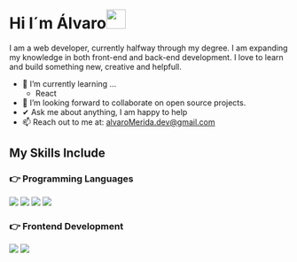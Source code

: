 <h1>Hi I´m Álvaro<img src="https://media.giphy.com/media/hvRJCLFzcasrR4ia7z/giphy.gif" width="35"></h1>


I am a web developer, currently halfway through my degree. I am expanding my knowledge in both front-end and back-end development. 
I love to learn and build something new, creative and helpfull.
- 🌱 I’m currently learning ...
  - React
- 👯 I’m looking forward to collaborate on open source projects.
- ✔ Ask me about anything, I am happy to help<br>
- 📫 Reach out to me at: <a href="alvaroMerida.dev@gmail.com">alvaroMerida.dev@gmail.com</a>

## My Skills Include

### 👉 Programming Languages
<span> 
  <img src="https://img.shields.io/badge/JavaScript-F7DF1E?style=for-the-badge&logo=javascript&logoColor=black">
  <img src="https://img.shields.io/badge/Java-ED8B00?style=for-the-badge&logo=java&logoColor=white">
  <img src="https://img.shields.io/badge/PHP-777BB4?style=for-the-badge&logo=php&logoColor=white">
  <img src="https://img.shields.io/badge/mysql-4479A1.svg?style=for-the-badge&logo=mysql&logoColor=white">
</span>

### 👉 Frontend Development
<span>
  <img src="https://img.shields.io/badge/HTML5-E34F26?style=for-the-badge&logo=html5&logoColor=white">
  <img src="https://img.shields.io/badge/CSS3-1572B6?style=for-the-badge&logo=css3&logoColor=white">
</span>

